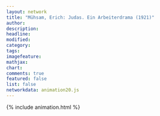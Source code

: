 ```yaml
---
layout: network
title: "Mühsam, Erich: Judas. Ein Arbeiterdrama (1921)"
author:
description:
headline:
modified:
category:
tags:
imagefeature: 
mathjax: 
chart: 
comments: true
featured: false
list: false
networkdata: animation20.js
---
```

{% include animation.html %}
